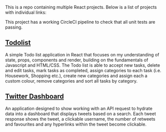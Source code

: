 This is a repo containing multiple React projects. Below is a list of projects with individual links: 

This project has a working CircleCI pipeline to check that all unit tests are passing.
## [Todolist](https://github.com/stelisevil/react-project/tree/master/src/projects/TodoList)
A simple Todo list application in React that focuses on my understanding of state, props, components and render, building on the fundamentals of Javascript and HTML/CSS. 
The Todo list is able to accept new tasks, delete and edit tasks, mark tasks as completed, assign categories to each task (i.e. Housework, Shopping etc.), create new categories and assign each a custom colour, remove categories and sort all tasks by category.
## [Twitter Dashboard](https://github.com/stelisevil/react-project/tree/master/src/projects/TwitterDashboard)
An application designed to show working with an API request to hydrate data into a dashboard that displays tweets based on a search. 
Each tweet response shows the tweet, a clickable username, the number of retweets and favourites and any hyperlinks within the tweet become clickable.
